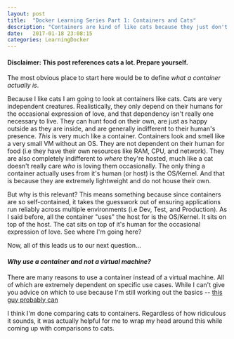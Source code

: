 ```yaml
---
layout: post
title:  "Docker Learning Series Part 1: Containers and Cats"
description: "Containers are kind of like cats because they just don't care"
date:   2017-01-18 23:08:15
categories: LearningDocker
---
```


#### Disclaimer: This post references cats a lot. Prepare yourself.

The most obvious place to start here would be to define *what a container actually is*.

Because I like cats I am going to look at containers like cats. Cats are very independent creatures. Realistically, they only depend on their humans for the occasional expression of love, and that dependency isn't really one necessary to live. They can hunt food on their own, are just as happy outside as they are inside, and are generally indifferent to their human's presence. *This* is very much like a container. Containers look and smell like a very small VM without an OS. They are not dependent on their human for food (i.e they have their own resources like RAM, CPU, and network). They are also completely indifferent to _*where*_ they're hosted, much like a cat doesn't really care *who* is loving them occasionally. The only thing a container actually uses from it's human (or host) is the OS/Kernel. And that is because they are extremely lightweight and do not house their own.

But why is this relevant? This means something because since containers are so self-contained, it takes the guesswork out of ensuring applications run reliably across multiple environments (i.e Dev, Test, and Production). As I said before, all the container "uses" the host for is the OS/Kernel. It sits on top of the host. The cat sits on top of it's human for the occasional expression of love. See where I'm going here?

Now, all of this leads us to our next question...
#### *Why use a container and not a virtual machine?*

There are many reasons to use a container instead of a virtual machine. All of which are extremely dependent on specific use cases. While I can't give you advice on which to use because I'm still working out the basics -- <a href="https://blog.docker.com/2016/05/vm-or-containers/" target="_blank">this guy probably can</a>

I think I'm done comparing cats to containers. Regardless of how ridiculous it sounds, it was actually helpful for me to wrap my head around this while coming up with comparisons to cats.
